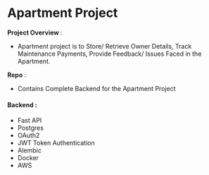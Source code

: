 # Apartment Project 

<b>Project Overview </b>:

* Apartment project is to Store/ Retrieve Owner Details, Track Maintenance Payments, Provide Feedback/ Issues Faced in the Apartment.

<b>Repo</b> :

* Contains Complete Backend for the Apartment Project

#### Backend :

* Fast API 
* Postgres
* OAuth2 
* JWT Token Authentication 
* Alembic 
* Docker 
* AWS
